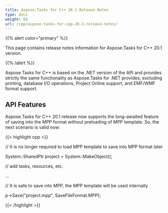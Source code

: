 ```yaml
---
title: Aspose.Tasks for C++ 20.1 Release Notes
type: docs
weight: 60
url: /cpp/aspose-tasks-for-cpp-20-1-release-notes/
---
```


{{% alert color="primary" %}} 

This page contains release notes information for Aspose.Tasks for C++ 20.1 version.

{{% /alert %}} 

Aspose.Tasks for C++ is based on the .NET version of the API and provides strictly the same functionality as Aspose.Tasks for .NET provides, excluding printing, database I/O operations, Project Online support, and EMF/WMF format support.
## **API Features**
Aspose.Tasks for С++ 20.1 release now supports the long-awaited feature of saving into the MPP format without preloading of MPP template. So, the next scenario is valid now:

{{< highlight cpp >}}

 // It is no longer required to load MPP template to save into MPP format later

System::SharedPtr<Project> project = System::MakeObject<Project>();

// add tasks, resources, etc.

...

// It is safe to save into MPP, the MPP template will be used internally

p->Save("project.mpp", SaveFileFormat.MPP);

{{< /highlight >}}
